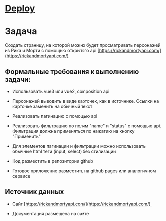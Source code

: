 # [Deploy](https://libaur.github.io/data-heroes-test/)

# Задача 

Создать страницу, на которой можно будет просматривать персонажей из Рика и Морти с помощью открытого api [https://rickandmortyapi.com/](https://rickandmortyapi.com/)

## Формальные требования к выполнению задачи:

- Использовать vue3 или vue2, composition api 
    
- Персонажей выводить в виде карточек, как в источнике. Ссылки на карточке заменить на обычный текст 
    
- Реализовать пагинацию с помощью api 
    
- Реализовать фильтрацию по полям "name" и "status" с помощью api. Фильтрация должна применяться по нажатию на кнопку "Применить" 
    
- Для элементов пагинации и фильтрации можно использовать обычные html теги (input, select) без стилизации 
    
- Код разместить в репозитории github 
    
- Готовое приложение разместить на github pages или аналогичном сервисе 
    

## Источник данных 

- Сайт [https://rickandmortyapi.com/](https://rickandmortyapi.com/) 
    
- Документация размещена на сайте
